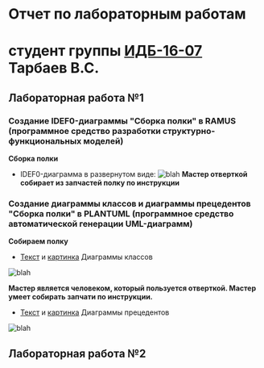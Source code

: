 # Отчет по лабораторным работам
# студент группы [ИДБ-16-07](https://github.com/stankin/design-1/wiki/list-idb-16-07) Тарбаев В.С.

## Лабораторная работа №1

### Создание IDEF0-диаграммы "Сборка полки" в RAMUS (программное средство разработки структурно-функциональных моделей)

**Сборка полки**
* IDEF0-диаграмма в развернутом виде:
![blah](https://github.com/VLBond007/VLBond007.github.io/blob/master/lab1/model.png)
**Мастер отверткой собирает из запчастей полку по инструкции**

### Создание диаграммы классов и диаграммы прецедентов "Сборка полки" в PLANTUML (программное средство автоматической генерации UML-диаграмм)

**Собираем полку**

* [Текст](https://github.com/VLBond007/VLBond007.github.io/blob/master/lab1/uml-1.txt) и [картинка](https://github.com/VLBond007/VLBond007.github.io/blob/master/lab1/uml-1.png) Диаграммы классов

![blah](https://github.com/VLBond007/VLBond007.github.io/blob/master/lab1/uml-1.png)

**Мастер является человеком, который пользуется отверткой. Мастер умеет собирать запчати по инструкции.**

* [Текст](https://github.com/VLBond007/VLBond007.github.io/blob/master/lab1/uml-2.txt) и [картинка](https://github.com/VLBond007/VLBond007.github.io/blob/master/lab1/uml-2.png) Диаграммы прецедентов

![blah](https://github.com/VLBond007/VLBond007.github.io/blob/master/lab1/uml-2.png)

## Лабораторная работа №2
